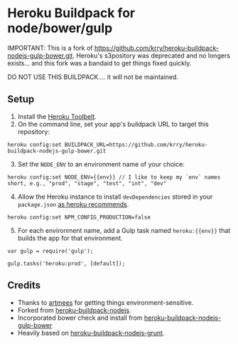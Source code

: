 Heroku Buildpack for node/bower/gulp
====================================

IMPORTANT: This is a fork of https://github.com/krry/heroku-buildpack-nodejs-gulp-bower.git. Heroku's s3pository was deprecated and no longers exists... and this fork was a bandaid to get things fixed quickly.

DO NOT USE THIS BUILDPACK.... it will not be maintained. 


Setup
-----
1. Install the [Heroku Toolbelt](https://toolbelt.heroku.com/).
2. On the command line, set your app's buildpack URL to target this repository:

  ```
  heroku config:set BUILDPACK_URL=https://github.com/krry/heroku-buildpack-nodejs-gulp-bower.git
  ```
3. Set the `NODE_ENV` to an environment name of your choice:

  ```
  heroku config:set NODE_ENV={{env}} // I like to keep my `env` names short, e.g., "prod", "stage", "test", "int", "dev"
  ```
4. Allow the Heroku instance to install `devDependencies` stored in your `package.json` [as heroku recommends](https://devcenter.heroku.com/articles/nodejs-support#customizing-the-build-process).

  ```
  heroku config:set NPM_CONFIG_PRODUCTION=false
  ```
5. For each environment name, add a Gulp task named `heroku:{{env}}` that builds the app for that environment.

  ```
  var gulp = require('gulp');

  gulp.tasks('heroku:prod', [default]);
  ```


Credits
-------
* Thanks to [artmees](https://github.com/artmees) for getting things environment-sensitive.
* Forked from [heroku-buildpack-nodejs](https://github.com/heroku/heroku-buildpack-nodejs).
* Incorporated bower check and install from [heroku-buildpack-nodejs-gulp-bower](https://github.com/davidmfoley/heroku-buildpack-nodejs-gulp-bower)
* Heavily based on [heroku-buildpack-nodejs-grunt](https://github.com/mbuchetics/heroku-buildpack-nodejs-grunt).
